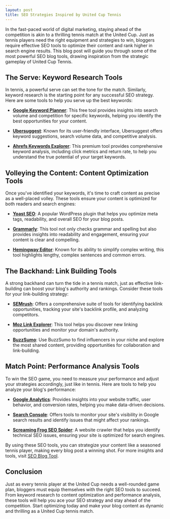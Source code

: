 ```yaml
---
layout: post
title: SEO Strategies Inspired by United Cup Tennis
---
```



In the fast-paced world of digital marketing, staying ahead of the competition is akin to a thrilling tennis match at the United Cup. Just as tennis players need the right equipment and strategies to win, bloggers require effective SEO tools to optimize their content and rank higher in search engine results. This blog post will guide you through some of the most powerful SEO blog tools, drawing inspiration from the strategic gameplay of United Cup Tennis.

## The Serve: Keyword Research Tools

In tennis, a powerful serve can set the tone for the match. Similarly, keyword research is the starting point for any successful SEO strategy. Here are some tools to help you serve up the best keywords:

- **[Google Keyword Planner](https://ads.google.com/home/tools/keyword-planner/)**: This free tool provides insights into search volume and competition for specific keywords, helping you identify the best opportunities for your content.
  
- **[Ubersuggest](https://neilpatel.com/ubersuggest/)**: Known for its user-friendly interface, Ubersuggest offers keyword suggestions, search volume data, and competitive analysis.

- **[Ahrefs Keywords Explorer](https://ahrefs.com/keywords-explorer)**: This premium tool provides comprehensive keyword analysis, including click metrics and return rate, to help you understand the true potential of your target keywords.

## Volleying the Content: Content Optimization Tools

Once you've identified your keywords, it's time to craft content as precise as a well-placed volley. These tools ensure your content is optimized for both readers and search engines:

- **[Yoast SEO](https://yoast.com/wordpress/plugins/seo/)**: A popular WordPress plugin that helps you optimize meta tags, readability, and overall SEO for your blog posts.

- **[Grammarly](https://www.grammarly.com/)**: This tool not only checks grammar and spelling but also provides insights into readability and engagement, ensuring your content is clear and compelling.

- **[Hemingway Editor](http://www.hemingwayapp.com/)**: Known for its ability to simplify complex writing, this tool highlights lengthy, complex sentences and common errors.

## The Backhand: Link Building Tools

A strong backhand can turn the tide in a tennis match, just as effective link-building can boost your blog's authority and rankings. Consider these tools for your link-building strategy:

- **[SEMrush](https://www.semrush.com/)**: Offers a comprehensive suite of tools for identifying backlink opportunities, tracking your site's backlink profile, and analyzing competitors.

- **[Moz Link Explorer](https://moz.com/link-explorer)**: This tool helps you discover new linking opportunities and monitor your domain's authority.

- **[BuzzSumo](https://buzzsumo.com/)**: Use BuzzSumo to find influencers in your niche and explore the most shared content, providing opportunities for collaboration and link-building.

## Match Point: Performance Analysis Tools

To win the SEO game, you need to measure your performance and adjust your strategies accordingly, just like in tennis. Here are tools to help you analyze your blog's performance:

- **[Google Analytics](https://analytics.google.com/analytics/web/)**: Provides insights into your website traffic, user behavior, and conversion rates, helping you make data-driven decisions.

- **[Search Console](https://search.google.com/search-console/about)**: Offers tools to monitor your site's visibility in Google search results and identify issues that might affect your rankings.

- **[Screaming Frog SEO Spider](https://www.screamingfrog.co.uk/seo-spider/)**: A website crawler that helps you identify technical SEO issues, ensuring your site is optimized for search engines.

By using these SEO tools, you can strategize your content like a seasoned tennis player, making every blog post a winning shot. For more insights and tools, visit [SEO Blog Tool](https://seoblogtool.com/).

## Conclusion

Just as every tennis player at the United Cup needs a well-rounded game plan, bloggers must equip themselves with the right SEO tools to succeed. From keyword research to content optimization and performance analysis, these tools will help you ace your SEO strategy and stay ahead of the competition. Start optimizing today and make your blog content as dynamic and thrilling as a United Cup tennis match.